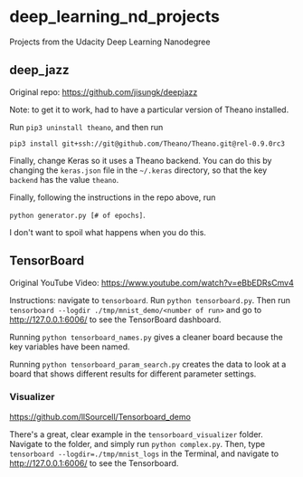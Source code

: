 # deep_learning_nd_projects
Projects from the Udacity Deep Learning Nanodegree

## deep_jazz

Original repo: https://github.com/jisungk/deepjazz

Note: to get it to work, had to have a particular version of Theano installed.

Run `pip3 uninstall theano`, and then run

`pip3 install git+ssh://git@github.com/Theano/Theano.git@rel-0.9.0rc3`

Finally, change Keras so it uses a Theano backend. You can do this by changing
the `keras.json` file in the `~/.keras` directory, so that the key `backend`
has the value `theano`.

Finally, following the instructions in the repo above, run

`python generator.py [# of epochs]`.

I don't want to spoil what happens when you do this.

## TensorBoard

Original YouTube Video: https://www.youtube.com/watch?v=eBbEDRsCmv4

Instructions: navigate to `tensorboard`. Run `python tensorboard.py`. Then run
`tensorboard --logdir ./tmp/mnist_demo/<number of run>` and go to http://127.0.0.1:6006/ to
see the TensorBoard dashboard.

Running `python tensorboard_names.py` gives a cleaner board because the key
variables have been named.

Running `python tensorboard_param_search.py` creates the data to look at a board
that shows different results for different parameter settings.

### Visualizer

https://github.com/llSourcell/Tensorboard_demo

There's a great, clear example in the `tensorboard_visualizer` folder. Navigate
to the folder, and simply run `python complex.py`. Then, type `tensorboard --logdir=./tmp/mnist_logs` in the Terminal, and navigate to
http://127.0.0.1:6006/ to see the Tensorboard.
